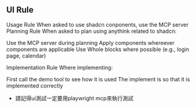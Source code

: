 ## UI Rule
Usage Rule
 When asked to use shadcn conponents, use the MCP server
Planning Rule
 When asked to plan using anythink related to shadcn:

 Use the MCP server during planning
 Apply components whereever components are applicable 
 Use Whole blocks where possible (e.g., login page, calendar)

 Implementation Rule
 Where implementing:

 First call the demo tool to see how it is used
 The implement is so that it is implemented correctly

 * 請記得ui測試一定要用playwright mcp來執行測試